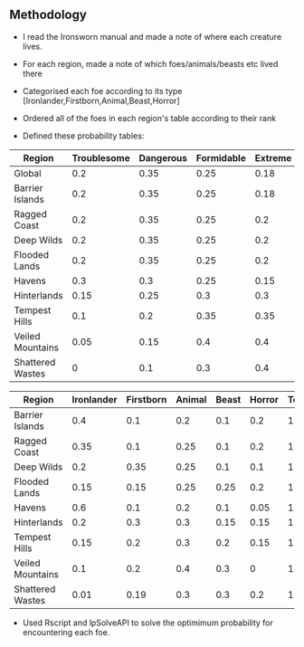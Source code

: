 ## Methodology

- I read the Ironsworn manual and made a note of where each creature lives.

- For each region, made a note of which foes/animals/beasts etc lived there

- Categorised each foe according to its type [Ironlander,Firstborn,Animal,Beast,Horror]

- Ordered all of the foes in each region's table according to their rank

- Defined these probability tables:

Region | Troublesome | Dangerous | Formidable | Extreme | Epic | Total
--- | --- | --- | --- | --- | --- | ---
Global | 0.2 | 0.35 | 0.25 | 0.18 | 0.03 | 1
Barrier Islands | 0.2 | 0.35 | 0.25 | 0.18 | 0.03 | 1
Ragged Coast | 0.2 | 0.35 | 0.25 | 0.2 | 0 | 1
Deep Wilds | 0.2 | 0.35 | 0.25 | 0.2 | 0 | 1
Flooded Lands | 0.2 | 0.35 | 0.25 | 0.2 | 0 | 1
Havens | 0.3 | 0.3 | 0.25 | 0.15 | 0 | 1
Hinterlands | 0.15 | 0.25 | 0.3 | 0.3 | 0 | 1
Tempest Hills | 0.1 | 0.2 | 0.35 | 0.35 | 0 | 1
Veiled Mountains | 0.05 | 0.15 | 0.4 | 0.4 | 0 | 1
Shattered Wastes | 0 | 0.1 | 0.3 | 0.4 | 0.2 | 1

Region | Ironlander | Firstborn | Animal | Beast | Horror | Total
--- | --- | --- | --- | --- | --- | ---
Barrier Islands | 0.4 | 0.1 | 0.2 | 0.1 | 0.2 | 1
Ragged Coast | 0.35 | 0.1 | 0.25 | 0.1 | 0.2 | 1
Deep Wilds | 0.2 | 0.35 | 0.25 | 0.1 | 0.1 | 1
Flooded Lands | 0.15 | 0.15 | 0.25 | 0.25 | 0.2 | 1
Havens | 0.6 | 0.1 | 0.2 | 0.1 | 0.05 | 1
Hinterlands | 0.2 | 0.3 | 0.3 | 0.15 | 0.15 | 1
Tempest Hills | 0.15 | 0.2 | 0.3 | 0.2 | 0.15 | 1
Veiled Mountains | 0.1 | 0.2 | 0.4 | 0.3 | 0 | 1
Shattered Wastes | 0.01 | 0.19 | 0.3 | 0.3 | 0.2 | 1

- Used Rscript and lpSolveAPI to solve the optimimum probability for encountering each foe.

